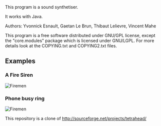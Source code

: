  This program is a sound synthetiser.
 
 It works with Java.
 
 Authors: Yvonnick Esnault, Gaetan Le Brun, Thibaut Lelievre, Vincent Mahe
 
 This program is a free software distributed under GNU/GPL license,
 except the "core.modules" package which is licensed under GNU/LGPL. 
 For more details look at the COPYING.txt and COPYING2.txt files.

## Examples

### A Fire Siren
![Firemen](https://raw.github.com/yesnault/tetrahead/master/documentation/manuels/exemples/pompier.png)

### Phone busy ring
![Firemen](https://raw.github.com/yesnault/tetrahead/master/documentation/manuels/exemples/pompier.png)


This repository is a clone of http://sourceforge.net/projects/tetrahead/
